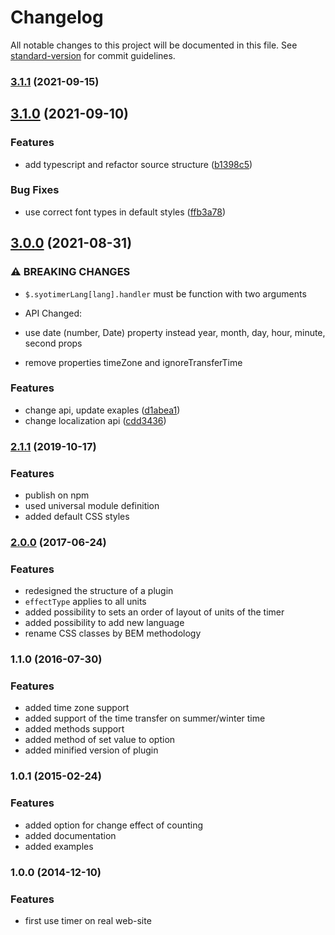 # Changelog

All notable changes to this project will be documented in this file. See [standard-version](https://github.com/conventional-changelog/standard-version) for commit guidelines.

### [3.1.1](https://github.com/mrfratello/SyoTimer/compare/v3.1.0...v3.1.1) (2021-09-15)

## [3.1.0](https://github.com/mrfratello/SyoTimer/compare/v3.0.0...v3.1.0) (2021-09-10)


### Features

* add typescript and refactor source structure ([b1398c5](https://github.com/mrfratello/SyoTimer/commit/b1398c59978a2c91ae13f6aff29feade7b5d527f))


### Bug Fixes

* use correct font types in default styles ([ffb3a78](https://github.com/mrfratello/SyoTimer/commit/ffb3a78f435bb3c764d39dbf80fe954200353958))

## [3.0.0](https://github.com/mrfratello/SyoTimer/compare/v2.1.3...v3.0.0) (2021-08-31)


### ⚠ BREAKING CHANGES

* `$.syotimerLang[lang].handler` must be function with two arguments
* API Changed:

* use date (number, Date) property instead year, month, day, hour, minute, second props
* remove properties timeZone and ignoreTransferTime

### Features

* change api, update exaples ([d1abea1](https://github.com/mrfratello/SyoTimer/commit/d1abea14432e6fb4e86cbf8cc2499dc0eeb17e67))
* change localization api ([cdd3436](https://github.com/mrfratello/SyoTimer/commit/cdd34366b18564f1880f53f3479f51cbd764e1ce))

### [2.1.1](https://github.com/mrfratello/SyoTimer/compare/v2.0.0...v2.1.1) (2019-10-17)

### Features

* publish on npm
* used universal module definition
* added default CSS styles

### [2.0.0](https://github.com/mrfratello/SyoTimer/compare/v1.1.0...v2.0.0) (2017-06-24)

### Features

* redesigned the structure of a plugin
* `effectType` applies to all units
* added possibility to sets an order of layout of units of the timer
* added possibility to add new language
* rename CSS classes by BEM methodology

### 1.1.0 (2016-07-30)

### Features

* added time zone support
* added support of the time transfer on summer/winter time
* added methods support
* added method of set value to option
* added minified version of plugin

### 1.0.1 (2015-02-24)

### Features

* added option for change effect of counting
* added documentation
* added examples

### 1.0.0 (2014-12-10)

### Features

* first use timer on real web-site
